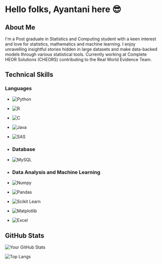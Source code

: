 # Hello folks, Ayantani here 😎

## About Me

I'm a Post graduate in Statistics and Computing student with a keen interest and love for statistics, mathematics and machine learning.
I enjoy unravelling insightful stories hidden in large datasets and make data-backed models through various statistical tools. Currently working at Complete HEOR Solutions (CHEORS) contributing to the Real World Evidence Team.

## Technical Skills

### Languages
- ![Python](https://img.shields.io/badge/Python-blue?logo=python&logoColor=white)
- ![R](https://img.shields.io/badge/R-blue?logo=R&logoColor=white)
- ![C](https://img.shields.io/badge/C-blue?logo=c%2B%2B&logoColor=white)
- ![Java](https://img.shields.io/badge/Java-blue?logo=java&logoColor=white)
- ![SAS](https://img.shields.io/badge/SAS-blue?logo=java&logoColor=white)

- ### Database
- ![MySQL](https://img.shields.io/badge/MySQL-blue?logo=mysql&logoColor=white)

- ### Data Analysis and Machine Learning
- ![Numpy](https://img.shields.io/badge/Numpy-blue?logo=numpy&logoColor=white)
- ![Pandas](https://img.shields.io/badge/Pandas-blue?logo=pandas&logoColor=white)
- ![Scikit Learn](https://img.shields.io/badge/Scikit_Learn-blue?logo=scikit-learn&logoColor=white)
- ![Matplotlib](https://img.shields.io/badge/Matplotlib-blue?logo=python&logoColor=white)
- ![Excel](https://img.shields.io/badge/Excel-blue?logo=microsoft-excel&logoColor=white)

## GitHub Stats
![Your GitHub Stats](https://github-readme-stats.vercel.app/api?username=AyantaniPaul&show_icons=true&theme=radical)

![Top Langs](https://github-readme-stats.vercel.app/api/top-langs/?username=AyantaniPaul&layout=compact&theme=radical)
